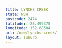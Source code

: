 ```yaml
---
title: LYNCHS CREEK
state: NSW
postcode: 2474
latitude: -28.499375
longitude: 152.88504
url: /nsw/lynchs-creek/
layout: suburb
---
```

